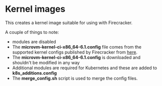 # Kernel images

This creates a kernel image suitable for using with Firecracker.

A couple of things to note:

- modules are disabled
- The **microvm-kernel-ci-x86_64-6.1.config** file comes from the supported kernel configs published by Firecracker from [here](https://github.com/firecracker-microvm/firecracker/tree/main/resources/guest_configs).
- The **microvm-kernel-ci-x86_64-6.1.config** is downloaded and shouldn't be modified in any way
- Additional modules are required for Kubernetes and these are added to **k8s_additions.config**
- The **merge_config.sh** script is used to merge the config files.
